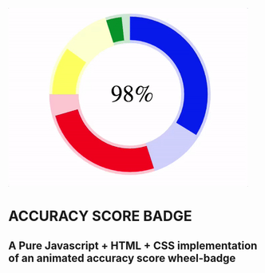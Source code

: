 ![](badge2.gif)
# ACCURACY SCORE BADGE
## A Pure Javascript + HTML + CSS implementation of an animated accuracy score wheel-badge
